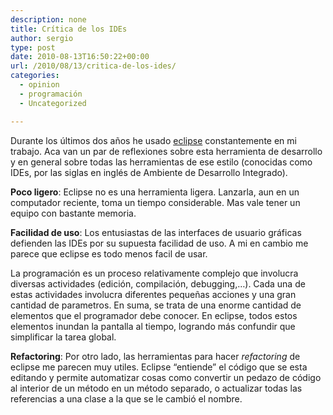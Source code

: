 ```yaml
---
description: none
title: Crítica de los IDEs
author: sergio
type: post
date: 2010-08-13T16:50:22+00:00
url: /2010/08/13/critica-de-los-ides/
categories:
  - opinion
  - programación
  - Uncategorized

---
```

Durante los últimos dos años he usado [eclipse][1] constantemente en mi trabajo. Aca van un par de reflexiones sobre esta herramienta de desarrollo y en general sobre todas las herramientas de ese estilo (conocidas como IDEs, por las siglas en inglés de Ambiente de Desarrollo Integrado).

**Poco ligero**: Eclipse no es una herramienta ligera. Lanzarla, aun en un computador reciente, toma un tiempo considerable. Mas vale tener un equipo con bastante memoria.

**Facilidad de uso**: Los entusiastas de las interfaces de usuario gráficas defienden las IDEs por su supuesta facilidad de uso. A mi en cambio me parece que eclipse es todo menos facil de usar.

La programación es un proceso relativamente complejo que involucra diversas actividades (edición, compilación, debugging,&#8230;). Cada una de estas actividades involucra diferentes pequeñas acciones y una gran cantidad de parametros. En suma, se trata de una enorme cantidad de elementos que el programador debe conocer. En eclipse, todos estos elementos inundan la pantalla al tiempo, logrando más confundir que simplificar la tarea global.

**Refactoring**: Por otro lado, las herramientas para hacer _refactoring_ de eclipse me parecen muy utiles. Eclipse &#8220;entiende&#8221; el código que se esta editando y permite automatizar cosas como convertir un pedazo de código al interior de un método en un método separado, o actualizar todas las referencias a una clase a la que se le cambió el nombre.

 [1]: http://www.eclipse.org
